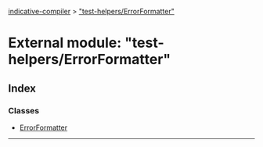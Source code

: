[indicative-compiler](../README.md) > ["test-helpers/ErrorFormatter"](../modules/_test_helpers_errorformatter_.md)

# External module: "test-helpers/ErrorFormatter"

## Index

### Classes

* [ErrorFormatter](../classes/_test_helpers_errorformatter_.errorformatter.md)

---

